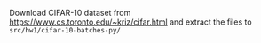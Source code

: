 Download CIFAR-10 dataset from https://www.cs.toronto.edu/~kriz/cifar.html and extract the files to `src/hw1/cifar-10-batches-py/`
